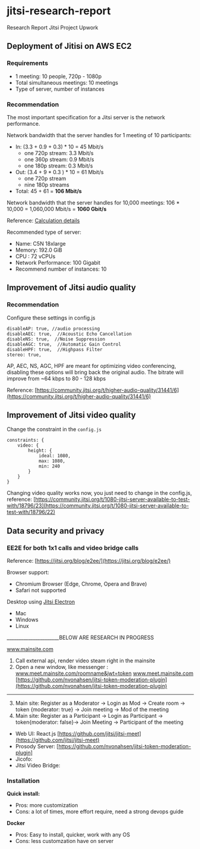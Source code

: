 # jitsi-research-report
Research Report Jitsi Project Upwork

## Deployment of Jitisi on AWS EC2

### Requirements

- 1 meeting: 10 people, 720p - 1080p
- Total simultaneous meetings: 10 meetings
- Type of server, number of instances
### Recommendation
The most important specification for a Jitsi server is the network performance.

Network bandwidth that the server handles for 1 meeting of 10 participants:
- In: (3.3 + 0.9 + 0.3) * 10 = 45 Mbit/s
	- one 720p stream: 3.3 Mbit/s
	- one 360p stream: 0.9 Mbit/s
	- one 180p stream: 0.3 Mbit/s
- Out: (3.4 + 9 * 0.3 ) * 10 = 61 Mbit/s
	- one 720p stream
	- nine 180p streams
- Total: 45 + 61 = **106 Mbit/s**

Network bandwidth that the server handles for 10,000 meetings: 106 * 10,000 = 1,060,000 Mbit/s = **1060 Gbit/s**

Reference: [Calculation details](https://docs.google.com/document/d/1iNw-0a8fPM8KvjcCmp_VlumwKrXoLezFCqp_kHcocTM/edit?usp=sharing)

Recommended type of server:
- Name: C5N 18xlarge
- Memory: 192.0 GiB
- CPU : 72 vCPUs
- Network Performance: 100 Gigabit
- Recommend number of instances: 10
## Improvement of Jitsi audio quality
### Recommendation
Configure these settings in config.js
```
disableAP: true, //audio processing
disableAEC: true,  //Acoustic Echo Cancellation
disableNS: true,  //Noise Suppression
disableAGC: true,  //Automatic Gain Control
disableHPF: true,  //Highpass Filter
stereo: true,
```
AP, AEC, NS, AGC, HPF are meant for optimizing video conferencing, disabling these options will bring back the original audio.
The bitrate will improve from ~64 kbps to 80 - 128 kbps

Reference: [https://community.jitsi.org/t/higher-audio-quality/31441/6](https://community.jitsi.org/t/higher-audio-quality/31441/6)


## Improvement of Jitsi video quality
Change the constraint in the `config.js`
```
constraints: {
    video: {
        height: {
            ideal: 1080,
            max: 1080,
            min: 240
        }
    }
}
```
Changing video quality works now, you just need to change in the config.js, reference: [https://community.jitsi.org/t/1080-jitsi-server-available-to-test-with/18796/23](https://community.jitsi.org/t/1080-jitsi-server-available-to-test-with/18796/22)

## Data security and privacy
### EE2E for both 1x1 calls and video bridge calls

Reference: [https://jitsi.org/blog/e2ee/](https://jitsi.org/blog/e2ee/)

Browser support:
- Chromium Browser (Edge, Chrome, Opera and Brave)
- Safari not supported

Desktop using [Jitsi Electron](https://github.com/jitsi/jitsi-meet-electron)
- Mac
- Windows
- Linux

______________________BELOW ARE RESEARCH IN PROGRESS

www.mainsite.com
1. Call external api, render video steam right in the mainsite
2. Open a new window, like messenger : www.meet.mainsite.com/roomname&jwt=token
www.meet.mainsite.com
[https://github.com/nvonahsen/jitsi-token-moderation-plugin](https://github.com/nvonahsen/jitsi-token-moderation-plugin)

___
3. Main site: Register as a Moderator -> Login as Mod -> Create room -> token {moderator: true} -> Join meeting -> Mod of the meeting
4. Main site: Register as a Participant -> Login as Participant -> token{moderator: false}-> Join Meeting -> Participant of the meeting

- Web UI: React.js [https://github.com/jitsi/jitsi-meet](https://github.com/jitsi/jitsi-meet)
- Prosody Server:  [https://github.com/nvonahsen/jitsi-token-moderation-plugin]
- Jicofo: 
- Jitsi Video Bridge: 

### Installation
**Quick install:** 
- Pros: more customization
- Cons: a lot of times, more effort require, need a strong devops guide

**Docker** 
- Pros: Easy to install, quicker, work with any OS
- Cons: less customzation have on server
